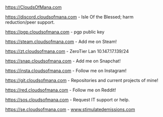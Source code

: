 https://CloudsOfMana.com

https://discord.cloudsofmana.com - Isle Of the Blessed; harm reduction/peer support.
 
https://pgp.cloudsofmana.com - pgp public key

https://steam.cloudsofmana.com - Add me on Steam!

https://zt.cloudsofmana.com - ZeroTier Lan 10.147.17.139/24

https://snap.cloudsofmana.com - Add me on Snapchat!

https://insta.cloudsofmana.com - Follow me on Instagram!

https://git.cloudsofmana.com - Repositories and current projects of mine!

https://red.cloudsofmana.com - Follow me on Reddit!

https://sos.cloudsofmana.com - Request IT support or help.

https://se.cloudsofmana.com - www.stimulatedemissions.com
